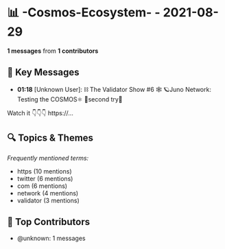 # 📊 -Cosmos-Ecosystem- - 2021-08-29
**1 messages** from **1 contributors**

## 💬 Key Messages
- **01:18** [Unknown User]: ⛓ The Validator Show #6 🕸
🪐Juno Network: Testing the COSMOS⚛️
💪second try🦾

Watch it 👇👇👇
https://...

## 🔍 Topics & Themes
*Frequently mentioned terms:*
- https (10 mentions)
- twitter (6 mentions)
- com (6 mentions)
- network (4 mentions)
- validator (3 mentions)

## 👥 Top Contributors
- @unknown: 1 messages